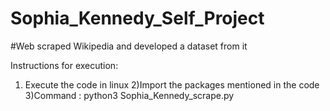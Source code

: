 # Sophia_Kennedy_Self_Project
#Web scraped Wikipedia and developed a dataset from it

Instructions for execution:
1) Execute the code in linux
2)Import the packages mentioned in the code
3)Command : python3 Sophia_Kennedy_scrape.py



